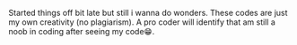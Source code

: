 Started things off bit late but still i wanna do wonders. These codes are just my own creativity (no plagiarism). A pro coder will identify that am still a noob in coding after seeing my code😁. 
